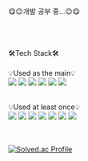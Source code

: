 ###
<div align="left"> <br/><br/><br/>
😋😉개발 공부 중...😉😋
<br/><br/><br/><br/>

🛠️Tech Stack🛠️<br/><br/>
💡Used as the main💡<br/><img src="https://img.shields.io/badge/JavaScript-F7DF1E?style=flat-square&logo=JAVASCRIPT&logoColor=white"></a>
<img src="https://img.shields.io/badge/React-61DAFB?style=flat-square&logo=react&logoColor=white"></a>
<img src="https://img.shields.io/badge/HTML5-E34F26?style=flat-square&logo=HTML5&logoColor=white"></a>
<img src="https://img.shields.io/badge/CSS3-1572B6?style=flat-square&logo=CSS3&logoColor=white"></a>
<img src="https://img.shields.io/badge/Python-3776AB?style=flat-square&logo=Python&logoColor=white"/></a>
<img src="https://img.shields.io/badge/Java-007396?style=flat-square&logo=OpenJDK&logoColor=white"/>

<br/>
💡Used at least once💡<br/><img src="https://img.shields.io/badge/C++-00599C?style=flat-square&logo=C%2B%2B&logoColor=white"/></a>
<img src="https://img.shields.io/badge/ORACLE-F80000?style=flat-square&logo=oracle&logoColor=white"/>
<img src="https://img.shields.io/badge/Spring-6DB33F?style=flat-square&logo=Spring&logoColor=white"/>
<img src="https://img.shields.io/badge/Node.js-339933?style=flat-square&logo=Node.js&logoColor=white"/></a>
<img src="https://img.shields.io/badge/C-A8B9CC?style=flat-square&logo=C&logoColor=white"/></a>
<img src="https://img.shields.io/badge/Linux-FCC624?style=flat-square&logo=Linux&logoColor=white"/></a>
<img src="https://img.shields.io/badge/MySQL-4479A1?style=flat-square&logo=MySQL&logoColor=white"/></a>
<br/><br/><br/>

[![Solved.ac Profile](http://mazassumnida.wtf/api/v2/generate_badge?boj=alan00221)](https://solved.ac/alan00221/)
</div>

<!--
**kimeunseo58/kimeunseo58** is a ✨ _special_ ✨ repository because its `README.md` (this file) appears on your GitHub profile.

Here are some ideas to get you started:

- 🔭 I’m currently working on ...
- 🌱 I’m currently learning ...
- 👯 I’m looking to collaborate on ...
- 🤔 I’m looking for help with ...
- 💬 Ask me about ...
- 📫 How to reach me: ...
- 😄 Pronouns: ...
- ⚡ Fun fact: ...
-->
